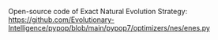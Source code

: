Open-source code of Exact Natural Evolution Strategy: https://github.com/Evolutionary-Intelligence/pypop/blob/main/pypop7/optimizers/nes/enes.py
